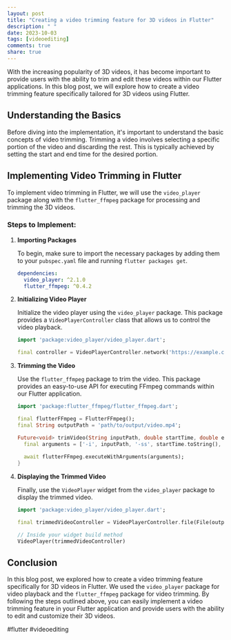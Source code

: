```yaml
---
layout: post
title: "Creating a video trimming feature for 3D videos in Flutter"
description: " "
date: 2023-10-03
tags: [videoediting]
comments: true
share: true
---
```


With the increasing popularity of 3D videos, it has become important to provide users with the ability to trim and edit these videos within our Flutter applications. In this blog post, we will explore how to create a video trimming feature specifically tailored for 3D videos using Flutter.

## Understanding the Basics

Before diving into the implementation, it's important to understand the basic concepts of video trimming. Trimming a video involves selecting a specific portion of the video and discarding the rest. This is typically achieved by setting the start and end time for the desired portion.

## Implementing Video Trimming in Flutter

To implement video trimming in Flutter, we will use the `video_player` package along with the `flutter_ffmpeg` package for processing and trimming the 3D videos.

### Steps to Implement:

1. **Importing Packages**
   
   To begin, make sure to import the necessary packages by adding them to your `pubspec.yaml` file and running `flutter packages get`.

   ```yaml
   dependencies:
     video_player: ^2.1.0
     flutter_ffmpeg: ^0.4.2
   ```

2. **Initializing Video Player**
   
   Initialize the video player using the `video_player` package. This package provides a `VideoPlayerController` class that allows us to control the video playback.

   ```dart
   import 'package:video_player/video_player.dart';

   final controller = VideoPlayerController.network('https://example.com/your-video-url.mp4');
   ```

3. **Trimming the Video**
   
   Use the `flutter_ffmpeg` package to trim the video. This package provides an easy-to-use API for executing FFmpeg commands within our Flutter application.

   ```dart
   import 'package:flutter_ffmpeg/flutter_ffmpeg.dart';

   final flutterFFmpeg = FlutterFFmpeg();
   final String outputPath = 'path/to/output/video.mp4';

   Future<void> trimVideo(String inputPath, double startTime, double endTime) async {
     final arguments = ['-i', inputPath, '-ss', startTime.toString(), '-to', endTime.toString(), outputPath];
     
     await flutterFFmpeg.executeWithArguments(arguments);
   }
   ```

4. **Displaying the Trimmed Video**
   
   Finally, use the `VideoPlayer` widget from the `video_player` package to display the trimmed video.

   ```dart
   import 'package:video_player/video_player.dart';

   final trimmedVideoController = VideoPlayerController.file(File(outputPath));

   // Inside your widget build method
   VideoPlayer(trimmedVideoController)
   ```

## Conclusion

In this blog post, we explored how to create a video trimming feature specifically for 3D videos in Flutter. We used the `video_player` package for video playback and the `flutter_ffmpeg` package for video trimming. By following the steps outlined above, you can easily implement a video trimming feature in your Flutter application and provide users with the ability to edit and customize their 3D videos.

#flutter #videoediting